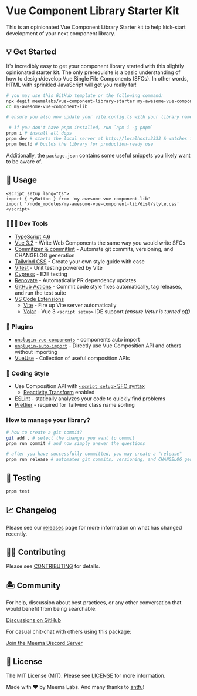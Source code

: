 # Vue Component Library Starter Kit

This is an opinionated Vue Component Library Starter kit to help kick-start development of your next component library.

## 💡 Get Started

It's incredibly easy to get your component library started with this slightly opinionated starter kit. The only prerequisite is a basic understanding of how to design/develop Vue Single File Components (SFCs). In other words, HTML with sprinkled JavaScript will get you really far!

```bash
# you may use this GitHub template or the following command:
npx degit meemalabs/vue-component-library-starter my-awesome-vue-component-lib
cd my-awesome-vue-component-lib

# ensure you also now update your vite.config.ts with your library name

 # if you don't have pnpm installed, run `npm i -g pnpm`
pnpm i # install all deps
pnpm dev # starts the local server at http://localhost:3333 & watches for changes
pnpm build # builds the library for production-ready use
```

Additionally, the `package.json` contains some useful snippets you likely want to be aware of.

## 🤖 Usage

```vue
<script setup lang="ts">
import { MyButton } from 'my-awesome-vue-component-lib'
import '/node_modules/my-awesome-vue-component-lib/dist/style.css'
</script>
```

### 👩🏽‍💻 Dev Tools

- [TypeScript 4.6](https://www.typescriptlang.org/)
- [Vue 3.2](https://vuejs.org/) - Write Web Components the same way you would write SFCs
- [Commitizen & commitlint](https://www.npmjs.com/package/@commitlint/cz-commitlint) - Automate git commits, versioning, and CHANGELOG generation
- [Tailwind CSS](https://tailwindcss.com/) - Create your own style guide with ease
- [Vitest](https://github.com/vitest-dev/vitest) - Unit testing powered by Vite
- [Cypress](https://cypress.io/) - E2E testing
- [Renovate](https://renovatebot.com/) - Automatically PR dependency updates
- [GitHub Actions](https://github.com/features/actions) - Commit code style fixes automatically, tag releases, and run the test suite
- [VS Code Extensions](./.vscode/extensions.json)
  - [Vite](https://marketplace.visualstudio.com/items?itemName=antfu.vite) - Fire up Vite server automatically
  - [Volar](https://marketplace.visualstudio.com/items?itemName=johnsoncodehk.volar) - Vue 3 `<script setup>` IDE support _(ensure Vetur is turned off)_

### 🧩 Plugins

- [`unplugin-vue-components`](https://github.com/antfu/unplugin-vue-components) - components auto import
- [`unplugin-auto-import`](https://github.com/antfu/unplugin-auto-import) - Directly use Vue Composition API and others without importing
- [VueUse](https://github.com/antfu/vueuse) - Collection of useful composition APIs

### 🥰 Coding Style

- Use Composition API with [`<script setup>` SFC syntax](https://github.com/vuejs/rfcs/pull/227)
  - [Reactivity Transform](https://vuejs.org/guide/extras/reactivity-transform.html) enabled
- [ESLint](https://eslint.org/) - statically analyzes your code to quickly find problems
- [Prettier](https://prettier.io/) - required for Tailwind class name sorting

### How to manage your library?

```bash
# how to create a git commit?
git add . # select the changes you want to commit
pnpm run commit # and now simply answer the questions

# after you have successfully committed, you may create a "release"
pnpm run release # automates git commits, versioning, and CHANGELOG generation
```

## 🧪 Testing

```bash
pnpm test
```

## 📈 Changelog

Please see our [releases](https://github.com/meemalabs/web-components-library-starter/releases) page for more information on what has changed recently.

## 💪🏼 Contributing

Please see [CONTRIBUTING](.github/CONTRIBUTING.md) for details.

## 🏝 Community

For help, discussion about best practices, or any other conversation that would benefit from being searchable:

[Discussions on GitHub](https://github.com/meemalabs/web-components-library-starter/discussions)

For casual chit-chat with others using this package:

[Join the Meema Discord Server](https://discord.meema.io)

## 📄 License

The MIT License (MIT). Please see [LICENSE](LICENSE.md) for more information.

Made with ❤️ by Meema Labs. And many thanks to [antfu](https://github.com/antfu)!
